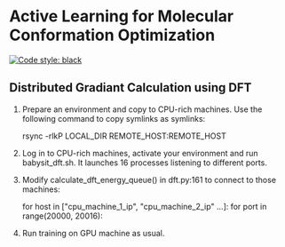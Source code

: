 # Active Learning for Molecular Conformation Optimization
<p align="left">
<a href="https://github.com/psf/black"><img alt="Code style: black" src="https://img.shields.io/badge/code%20style-black-000000.svg"></a>
</p>

## Distributed Gradiant Calculation using DFT

1. Prepare an environment and copy to CPU-rich machines. Use the following command
to copy symlinks as symlinks:

   rsync -rlkP LOCAL_DIR REMOTE_HOST:REMOTE_HOST


2. Log in to CPU-rich machines, activate your environment and run babysit_dft.sh. It
launches 16 processes listening to different ports.


3. Modify calculate_dft_energy_queue() in dft.py:161 to connect to those machines:

    for host in ["cpu_machine_1_ip", "cpu_machine_2_ip" ...]:
        for port in range(20000, 20016):


4. Run training on GPU machine as usual.
